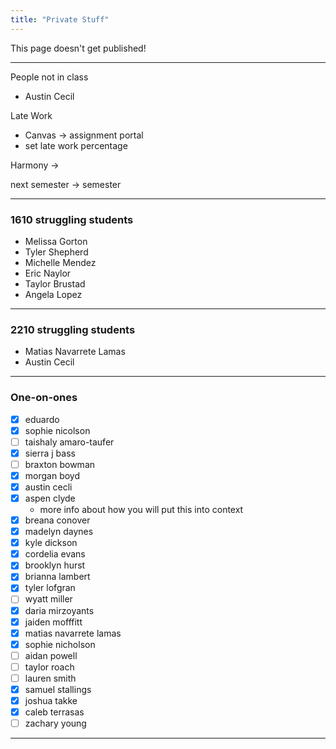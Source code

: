 ```yaml
---
title: "Private Stuff"
---
```


This page doesn't get published!


---
People not in class
- Austin Cecil


Late Work
- Canvas -> assignment portal
- set late work percentage


Harmony -> 

next semester -> semester 


---

### 1610 struggling students

- Melissa Gorton
- Tyler Shepherd
- Michelle Mendez
- Eric Naylor
- Taylor Brustad
- Angela Lopez


---
### 2210 struggling students
- Matias Navarrete Lamas
- Austin Cecil


---
### One-on-ones
- [x] eduardo
- [x] sophie nicolson
- [ ] taishaly amaro-taufer
- [x] sierra j bass
- [ ] braxton bowman
- [x] morgan boyd
- [x] austin cecli
- [x] aspen clyde
	- more info about how you will put this into context
- [x] breana conover
- [x] madelyn daynes
- [x] kyle dickson
- [x] cordelia evans
- [x] brooklyn hurst
- [x] brianna lambert
- [x] tyler lofgran
- [ ] wyatt miller
- [x] daria mirzoyants
- [x] jaiden mofffitt
- [x] matias navarrete lamas
- [x] sophie nicholson
- [ ] aidan powell
- [ ] taylor roach
- [ ] lauren smith
- [x] samuel stallings
- [x] joshua takke
- [x] caleb terrasas
- [ ] zachary young

---
